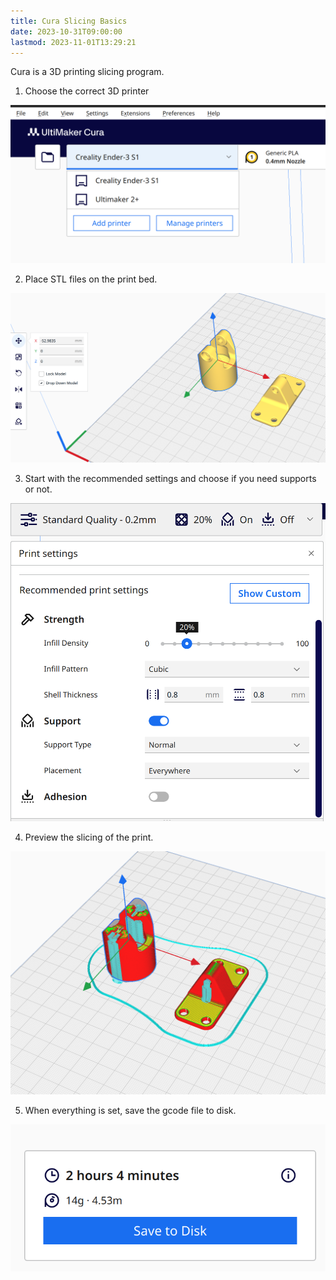 ```yaml
---
title: Cura Slicing Basics
date: 2023-10-31T09:00:00
lastmod: 2023-11-01T13:29:21
---
```


Cura is a 3D printing slicing program.

1. Choose the correct 3D printer

![Cura choose 3D printer](./attachments/20231031-cura-choose-3d-printer.png)

2. Place STL files on the print bed.

![Cura Place STL files on print bed](./attachments/20231031-cura-place-stl-files-on-bed.png)

3. Start with the recommended settings and choose if you need supports or not.

![Cura standard settings with supports](./attachments/20231031-cura-standard-settings-with-supports.png)

4. Preview the slicing of the print.

![Cura slice preview](./attachments/20231031-cura-slice-preview.png)

5. When everything is set, save the gcode file to disk.

![Cura save 3D print file to disk](./attachments/20231031-cura-save-3d-print-file-to-disk.png)
